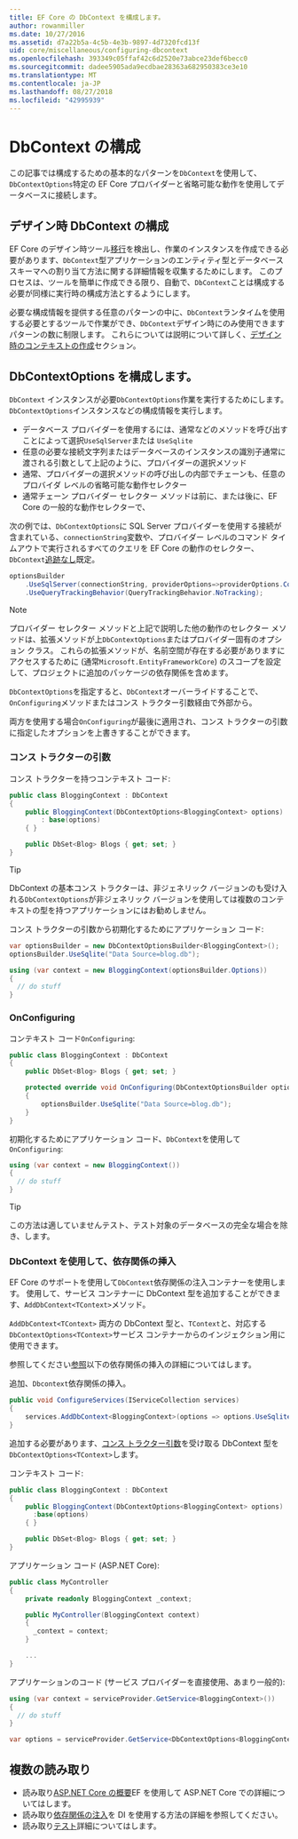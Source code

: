 ```yaml
---
title: EF Core の DbContext を構成します。
author: rowanmiller
ms.date: 10/27/2016
ms.assetid: d7a22b5a-4c5b-4e3b-9897-4d7320fcd13f
uid: core/miscellaneous/configuring-dbcontext
ms.openlocfilehash: 393349c05ffaf42c6d2520e73abce23def6becc0
ms.sourcegitcommit: dadee5905ada9ecdbae28363a682950383ce3e10
ms.translationtype: MT
ms.contentlocale: ja-JP
ms.lasthandoff: 08/27/2018
ms.locfileid: "42995939"
---
```

# <a name="configuring-a-dbcontext"></a>DbContext の構成

この記事では構成するための基本的なパターンを`DbContext`を使用して、`DbContextOptions`特定の EF Core プロバイダーと省略可能な動作を使用してデータベースに接続します。

## <a name="design-time-dbcontext-configuration"></a>デザイン時 DbContext の構成

EF Core のデザイン時ツール[移行](xref:core/managing-schemas/migrations/index)を検出し、作業のインスタンスを作成できる必要があります、`DbContext`型アプリケーションのエンティティ型とデータベース スキーマへの割り当て方法に関する詳細情報を収集するためにします。 このプロセスは、ツールを簡単に作成できる限り、自動で、`DbContext`ことは構成する必要が同様に実行時の構成方法とするようにします。

必要な構成情報を提供する任意のパターンの中に、`DbContext`ランタイムを使用する必要とするツールで作業ができ、`DbContext`デザイン時にのみ使用できますパターンの数に制限します。 これらについては説明について詳しく、[デザイン時のコンテキストの作成](xref:core/miscellaneous/cli/dbcontext-creation)セクション。

## <a name="configuring-dbcontextoptions"></a>DbContextOptions を構成します。

`DbContext` インスタンスが必要`DbContextOptions`作業を実行するためにします。 `DbContextOptions`インスタンスなどの構成情報を実行します。

- データベース プロバイダーを使用するには、通常などのメソッドを呼び出すことによって選択`UseSqlServer`または `UseSqlite`
- 任意の必要な接続文字列またはデータベースのインスタンスの識別子通常に渡される引数として上記のように、プロバイダーの選択メソッド
- 通常、プロバイダーの選択メソッドの呼び出しの内部でチェーンも、任意のプロバイダ レベルの省略可能な動作セレクター
- 通常チェーン プロバイダー セレクター メソッドは前に、または後に、EF Core の一般的な動作セレクターで、

次の例では、`DbContextOptions`に SQL Server プロバイダーを使用する接続が含まれている、`connectionString`変数や、プロバイダー レベルのコマンド タイムアウトで実行されるすべてのクエリを EF Core の動作のセレクター、 `DbContext`[追跡なし](xref:core/querying/tracking#no-tracking-queries)既定。

``` csharp
optionsBuilder
    .UseSqlServer(connectionString, providerOptions=>providerOptions.CommandTimeout(60))
    .UseQueryTrackingBehavior(QueryTrackingBehavior.NoTracking);
```

> [!NOTE]  
> プロバイダー セレクター メソッドと上記で説明した他の動作のセレクター メソッドは、拡張メソッドが上`DbContextOptions`またはプロバイダー固有のオプション クラス。 これらの拡張メソッドが、名前空間が存在する必要がありますにアクセスするために (通常`Microsoft.EntityFrameworkCore`) のスコープを設定して、プロジェクトに追加のパッケージの依存関係を含めます。

`DbContextOptions`を指定すると、`DbContext`オーバーライドすることで、`OnConfiguring`メソッドまたはコンス トラクター引数経由で外部から。

両方を使用する場合`OnConfiguring`が最後に適用され、コンス トラクターの引数に指定したオプションを上書きすることができます。

### <a name="constructor-argument"></a>コンス トラクターの引数

コンス トラクターを持つコンテキスト コード:

``` csharp
public class BloggingContext : DbContext
{
    public BloggingContext(DbContextOptions<BloggingContext> options)
        : base(options)
    { }

    public DbSet<Blog> Blogs { get; set; }
}
```

> [!TIP]  
> DbContext の基本コンス トラクターは、非ジェネリック バージョンのも受け入れる`DbContextOptions`が非ジェネリック バージョンを使用しては複数のコンテキストの型を持つアプリケーションにはお勧めしません。

コンス トラクターの引数から初期化するためにアプリケーション コード:

``` csharp
var optionsBuilder = new DbContextOptionsBuilder<BloggingContext>();
optionsBuilder.UseSqlite("Data Source=blog.db");

using (var context = new BloggingContext(optionsBuilder.Options))
{
  // do stuff
}
```

### <a name="onconfiguring"></a>OnConfiguring

コンテキスト コード`OnConfiguring`:

``` csharp
public class BloggingContext : DbContext
{
    public DbSet<Blog> Blogs { get; set; }

    protected override void OnConfiguring(DbContextOptionsBuilder optionsBuilder)
    {
        optionsBuilder.UseSqlite("Data Source=blog.db");
    }
}
```

初期化するためにアプリケーション コード、`DbContext`を使用して`OnConfiguring`:

``` csharp
using (var context = new BloggingContext())
{
  // do stuff
}
```

> [!TIP]
> この方法は適していませんテスト、テスト対象のデータベースの完全な場合を除き、します。

### <a name="using-dbcontext-with-dependency-injection"></a>DbContext を使用して、依存関係の挿入

EF Core のサポートを使用して`DbContext`依存関係の注入コンテナーを使用します。 使用して、サービス コンテナーに DbContext 型を追加することができます、`AddDbContext<TContext>`メソッド。

`AddDbContext<TContext>` 両方の DbContext 型と、`TContext`と、対応する`DbContextOptions<TContext>`サービス コンテナーからのインジェクション用に使用できます。

参照してください[参照](#more-reading)以下の依存関係の挿入の詳細についてはします。

追加、`Dbcontext`依存関係の挿入。

``` csharp
public void ConfigureServices(IServiceCollection services)
{
    services.AddDbContext<BloggingContext>(options => options.UseSqlite("Data Source=blog.db"));
}
```

追加する必要があります、[コンス トラクター引数](#constructor-argument)を受け取る DbContext 型を`DbContextOptions<TContext>`します。

コンテキスト コード:

``` csharp
public class BloggingContext : DbContext
{
    public BloggingContext(DbContextOptions<BloggingContext> options)
      :base(options)
    { }

    public DbSet<Blog> Blogs { get; set; }
}
```

アプリケーション コード (ASP.NET Core):

``` csharp
public class MyController
{
    private readonly BloggingContext _context;

    public MyController(BloggingContext context)
    {
      _context = context;
    }

    ...
}
```

アプリケーションのコード (サービス プロバイダーを直接使用、あまり一般的):

``` csharp
using (var context = serviceProvider.GetService<BloggingContext>())
{
  // do stuff
}

var options = serviceProvider.GetService<DbContextOptions<BloggingContext>>();
```

## <a name="more-reading"></a>複数の読み取り

* 読み取り[ASP.NET Core の概要](../get-started/aspnetcore/index.md)EF を使用して ASP.NET Core での詳細についてはします。
* 読み取り[依存関係の注入](https://docs.microsoft.com/aspnet/core/fundamentals/dependency-injection)を DI を使用する方法の詳細を参照してください。
* 読み取り[テスト](testing/index.md)詳細についてはします。
